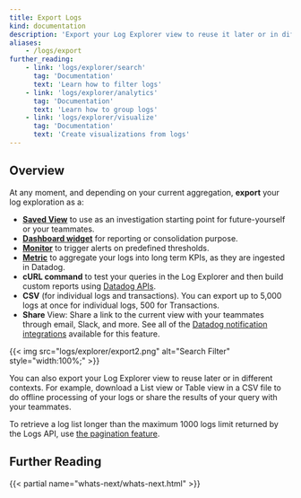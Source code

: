 ```yaml
---
title: Export Logs
kind: documentation
description: 'Export your Log Explorer view to reuse it later or in different contexts.'
aliases:
    - /logs/export
further_reading:
    - link: 'logs/explorer/search'
      tag: 'Documentation'
      text: 'Learn how to filter logs'
    - link: 'logs/explorer/analytics'
      tag: 'Documentation'
      text: 'Learn how to group logs'
    - link: 'logs/explorer/visualize'
      tag: 'Documentation'
      text: 'Create visualizations from logs'
---
```


## Overview

At any moment, and depending on your current aggregation, **export** your log exploration as a:

- [**Saved View**][1] to use as an investigation starting point for future-yourself or your teammates.
- [**Dashboard widget**][2] for reporting or consolidation purpose.
- [**Monitor**][3] to trigger alerts on predefined thresholds.
- [**Metric**][4] to aggregate your logs into long term KPIs, as they are ingested in Datadog.
- **cURL command** to test your queries in the Log Explorer and then build custom reports using [Datadog APIs][5].
- **CSV** (for individual logs and transactions). You can export up to 5,000 logs at once for individual logs, 500 for Transactions.
- **Share** View: Share a link to the current view with your teammates through email, Slack, and more. See all of the [Datadog notification integrations][6] available for this feature.

{{< img src="logs/explorer/export2.png" alt="Search Filter" style="width:100%;" >}}

You can also export your Log Explorer view to reuse later or in different contexts. For example, download a List view or Table view in a CSV file to do offline processing of your logs or share the results of your query with your teammates.

To retrieve a log list longer than the maximum 1000 logs limit returned by the Logs API, use [the pagination feature][7].

## Further Reading

{{< partial name="whats-next/whats-next.html" >}}

[1]: /logs/explorer/saved_views/
[2]: /dashboards/
[3]: /monitors/types/log/
[4]: /logs/logs_to_metrics
[5]: /api/latest/logs/
[6]: /integrations/#cat-notification
[7]: /logs/guide/collect-multiple-logs-with-pagination/?tab=v2api
